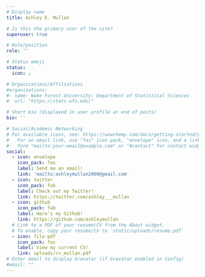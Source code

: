 ```yaml
---
# Display name
title: Ashley E. Mullan

# Is this the primary user of the site?
superuser: true

# Role/position
role: ''

# Status emoji
status:
  icon: ☕️

# Organizations/Affiliations
#organizations:
#- name: Wake Forest University: Department of Statistical Sciences
#  url: "https://stats.wfu.edu/"

# Short bio (displayed in user profile at end of posts)
bio: ''

# Social/Academic Networking
# For available icons, see: https://wowchemy.com/docs/getting-started/page-builder/#icons
#   For an email link, use "fas" icon pack, "envelope" icon, and a link in the
#   form "mailto:your-email@example.com" or "#contact" for contact widget.
social:
  - icon: envelope
    icon_pack: fas
    label: Send me an email!
    link: 'mailto:ashleymullan2000@gmail.com'
  - icon: twitter
    icon_pack: fab
    label: Check out my Twitter!
    link: https://twitter.com/ashley___mullan
  - icon: github
    icon_pack: fab
    label: Here's my Github!
    link: https://github.com/ashleymullan
  # Link to a PDF of your resume/CV from the About widget.
  # To enable, copy your resume/CV to `static/uploads/resume.pdf`
  - icon: file-pdf
    icon_pack: fas
    label: View my current CV!
    link: uploads/cv_mullan.pdf
# Enter email to display Gravatar (if Gravatar enabled in Config)
#email: ""
---
```

